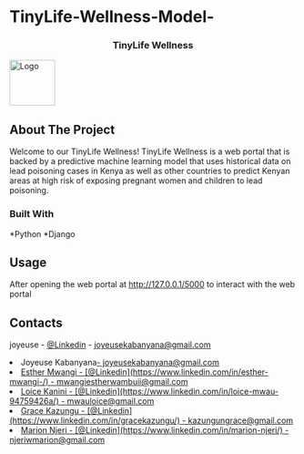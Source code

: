 # TinyLife-Wellness-Model-
<a name="readme-top"></a>
<h3 align="center">TinyLife Wellness</h3>
  <img src="images/logo.png" alt="Logo" width="80" height="80">




<!-- ABOUT THE PROJECT -->
## About The Project



Welcome to our TinyLife Wellness!  TinyLife Wellness is a web portal that is backed by a predictive machine learning model that uses historical data on lead poisoning cases in Kenya as well as other countries to predict Kenyan areas at high risk of exposing pregnant women and children to lead poisoning. 





### Built With

*Python
*Django


## Usage

After opening the web portal  at http://127.0.0.1/5000 to interact with the web portal





## Contacts
joyeuse - [@Linkedin](https://www.linkedin.com/in/joyeuse-kabanyana) - joyeusekabanyana@gmail.com

<li>Joyeuse  Kabanyana<a href="https://www.linkedin.com/in/joyeuse-kabanyana">- joyeusekabanyana@gmail.com</li>
<li>Esther Mwangi - [@Linkedin](https://www.linkedin.com/in/esther-mwangi-/) - mwangiestherwambuii@gmail.com</li>
<li>Loice Kanini - [@Linkedin](https://www.linkedin.com/in/loice-mwau-94759426a/) - mwauloice@gmail.com</li>
<li>Grace Kazungu - [@Linkedin](https://www.linkedin.com/in/gracekazungu/) - kazungungrace@gmail.com</li>
<li>Marion Njeri - [@Linkedin](https://www.linkedin.com/in/marion-njeri/) - njeriwmarion@gmail.com</li>


